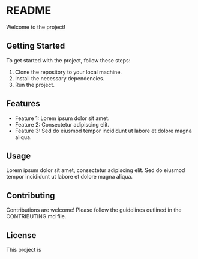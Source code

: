 # README

Welcome to the project!

## Getting Started

To get started with the project, follow these steps:

1. Clone the repository to your local machine.
2. Install the necessary dependencies.
3. Run the project.

## Features

- Feature 1: Lorem ipsum dolor sit amet.
- Feature 2: Consectetur adipiscing elit.
- Feature 3: Sed do eiusmod tempor incididunt ut labore et dolore magna aliqua.

## Usage

Lorem ipsum dolor sit amet, consectetur adipiscing elit. Sed do eiusmod tempor incididunt ut labore et dolore magna aliqua.

## Contributing

Contributions are welcome! Please follow the guidelines outlined in the CONTRIBUTING.md file.

## License

This project is 

